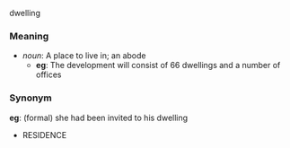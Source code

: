 dwelling
### Meaning
+ _noun_: A place to live in; an abode
	+ __eg__: The development will consist of 66 dwellings and a number of offices

### Synonym

__eg__: (formal) she had been invited to his dwelling

+ RESIDENCE


